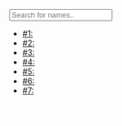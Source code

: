 <html>
    <head>
        <title>musems | fun places</title>       
    </head>
    <body>
        <input type="text" id="myInput" onkeyup="myFunction()" placeholder="Search for names.." title="Type in a name">
        <ul id="myUL">
        <li><a href="#">#1:</a></li>
        <li><a href="#">#2:</a></li>
        <li><a href="#">#3:</a></li>
        <li><a href="#">#4:</a></li>
        <li><a href="#">#5:</a></li>
        <li><a href="#">#6:</a></li>
        <li><a href="#">#7:</a></li>
        </ul>
                <a style="color: white; font-size: 25px;" href="https://mcallisterschool.github.io/places/">home</a>        
        <script>
            function myFunction() {
                var input, filter, ul, li, a, i, txtValue;
                input = document.getElementById("myInput");
                filter = input.value.toUpperCase();
                ul = document.getElementById("myUL");
                li = ul.getElementsByTagName("li");
                for (i = 0; i < li.length; i++) {
                    a = li[i].getElementsByTagName("a")[0];
                    txtValue = a.textContent || a.innerText;
                    if (txtValue.toUpperCase().indexOf(filter) > -1) {
                        li[i].style.display = "";
                    } else {
                        li[i].style.display = "none";
                    }
                }
            }
            </script>
    </body>
</html>

